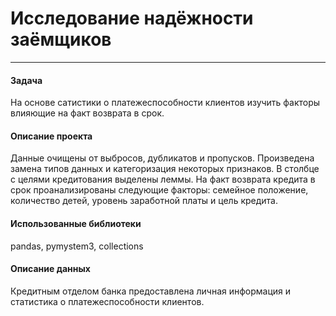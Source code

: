 # Исследование надёжности заёмщиков
---
#### Задача
На основе сатистики о платежеспособности клиентов изучить факторы влияющие на факт возврата в срок.
#### Описание проекта
Данные очищены от выбросов, дубликатов и пропусков. Произведена замена типов данных и категоризация некоторых признаков. В столбце с целями кредитования выделены леммы.
На факт возврата кредита в срок проанализированы следующие факторы: семейное положение, количество детей, уровень заработной платы и цель кредита.
#### Использованные библиотеки
pandas, pymystem3, collections
#### Описание данных
Кредитным отделом банка предоставлена личная информация и статистика о платежеспособности клиентов.
